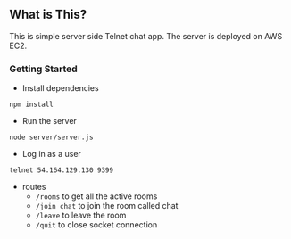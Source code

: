 ## What is This?
This is simple server side Telnet chat app. The server is deployed on AWS EC2.

### Getting Started

* Install dependencies
```
npm install
```
* Run the server
```
node server/server.js
```
* Log in as a user
```
telnet 54.164.129.130 9399
```
* routes
  * `/rooms` to get all the active rooms
  * `/join chat` to join the room called chat
  * `/leave` to leave the room
  * `/quit` to close socket connection
